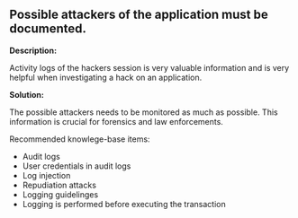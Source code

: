 
Possible attackers of the application must be documented.
-------

**Description:**

Activity logs of the hackers session is very valuable information and is very helpful 
when investigating a hack on an application.


**Solution:**

The possible attackers needs to be monitored as much as possible. This information is 
crucial for forensics and law enforcements. 

Recommended knowlege-base items:
- Audit logs
- User credentials in audit logs
- Log injection
- Repudiation attacks
- Logging guidelinges
- Logging is performed before executing the transaction


